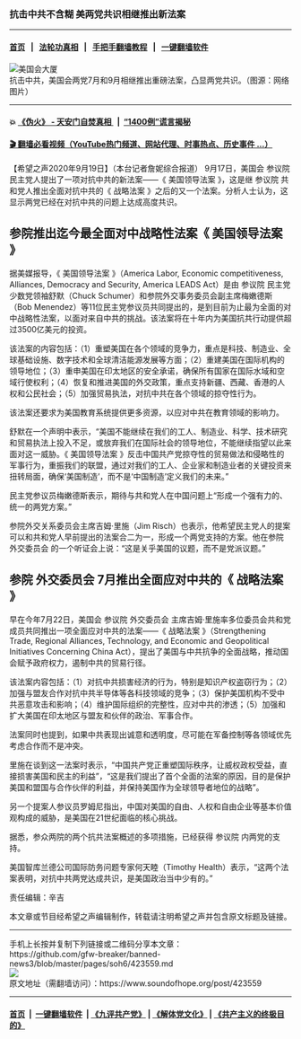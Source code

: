 ### 抗击中共不含糊 美两党共识相继推出新法案
------------------------

#### [首页](https://github.com/gfw-breaker/banned-news3/blob/master/README.md) &nbsp;&nbsp;|&nbsp;&nbsp; [法轮功真相](https://github.com/begood0513/basic/blob/master/README.md)  &nbsp;&nbsp;|&nbsp;&nbsp; [手把手翻墙教程](https://github.com/gfw-breaker/guides/wiki)  &nbsp;&nbsp;|&nbsp;&nbsp; [一键翻墙软件](https://github.com/gfw-breaker/nogfw/blob/master/README.md)  



<div><img alt="美国会大厦" src="https://img.soundofhope.org/2020-09/adcwobyk-1600550482595.jpg"/>
<br/><figcaption class="caption">
 抗击中共，美国会两党7月和9月相继推出重磅法案，凸显两党共识。（图源：网络图片）
</figcaption></div><hr/>

#### 💥 [《伪火》 - 天安门自焚真相 ](http://158.247.195.190:10000/videos/blog/weihuo.html)&nbsp; |&nbsp; [“1400例”谎言揭秘  ](http://158.247.195.190:10000/videos/blog/jiexi1400.html)

#### [ 🎬  翻墙必看视频（YouTube热门频道、网站代理、时事热点、历史事件 ...）](https://github.com/gfw-breaker/links/blob/master/banned.md)

<div><div class="Content__Wrapper sc-1bvya0-0 grZQxZ">
 <p class="meta-top">
  <span class="meta">
   【希望之声2020年9月19日】（本台记者詹妮综合报道）
  </span>
  9月17日，美国会
  <ok href="/term/1191">
   参议院
  </ok>
  民主党人提出了一项对抗中共的新法案——《
  <ok href="/term/379573">
   美国领导法案
  </ok>
  》，这是继
  <ok href="/term/1191">
   参议院
  </ok>
  共和党人推出全面对抗中共的《
  <ok href="/term/379576">
   战略法案
  </ok>
  》之后的又一个法案。分析人士认为，这显示两党已经在对抗中共的问题上达成高度共识。
 </p>
 <h2>
  参院推出迄今最全面对中战略性法案《
  <ok href="/term/379573">
   美国领导法案
  </ok>
  》
 </h2>
 <p>
  据美媒报导，《
  <ok href="/term/379573">
   美国领导法案
  </ok>
  》（America Labor, Economic competitiveness, Alliances, Democracy and Security, America LEADS Act）是由
  <ok href="/term/1191">
   参议院
  </ok>
  民主党少数党领袖舒默（Chuck Schumer）和参院外交事务委员会副主席梅嫩德斯（Bob Menendez）等11位民主党参议员共同提出的，是到目前为止最为全面的对中战略性法案，以面对来自中共的挑战。该法案将在十年内为美国抗共行动提供超过3500亿美元的投资。
 </p>
 <div class="AD_Embed__Wrap-sc-1xslmin-0 igMuqX module desktop">
  <div>
  </div>
 </div>
 <p>
  该法案的内容包括：（1）重塑美国在各个领域的竞争力，重点是科技、制造业、全球基础设施、数字技术和全球清洁能源发展等方面；（2）重建美国在国际机构的领导地位；（3）重申美国在印太地区的安全承诺，确保所有国家在国际水域和空域行使权利；（4）恢复和推进美国的外交政策，重点支持新疆、西藏、香港的人权和公民社会；（5）加强贸易执法，对抗中共在各个领域的掠夺性行为。
 </p>
 <p>
  该法案还要求为美国教育系统提供更多资源，以应对中共在教育领域的影响力。
 </p>
 <p>
  舒默在一个声明中表示，“美国不能继续在我们的工人、制造业、科学、技术研究和贸易执法上投入不足，或放弃我们在国际社会的领导地位，不能继续指望以此来面对这一威胁。《
  <ok href="/term/379573">
   美国领导法案
  </ok>
  》反击中国共产党掠夺性的贸易做法和侵略性的军事行为，重振我们的联盟，通过对我们的工人、企业家和制造业者的关键投资来扭转局面，确保‘美国制造’，而不是‘中国制造’定义我们的未来。”
 </p>
 <p>
  民主党参议员梅嫩德斯表示，期待与共和党人在中国问题上“形成一个强有力的、统一的两党方案。”
 </p>
 <p>
  参院外交关系委员会主席吉姆·里施（Jim Risch）也表示，他希望民主党人的提案可以和共和党人早前提出的法案合二为一，形成一个两党支持的方案。他在参院
  <ok href="/term/90077">
   外交委员会
  </ok>
  的一个听证会上说：“这是关乎美国的议题，而不是党派议题。”
 </p>
 <h2>
  参院
  <ok href="/term/90077">
   外交委员会
  </ok>
  7月推出全面应对中共的《
  <ok href="/term/379576">
   战略法案
  </ok>
  》
 </h2>
 <p>
  早在今年7月22日，美国会
  <ok href="/term/1191">
   参议院
  </ok>
  <ok href="/term/90077">
   外交委员会
  </ok>
  主席吉姆·里施率多位委员会共和党成员共同推出一项全面应对中共的法案——《
  <ok href="/term/379576">
   战略法案
  </ok>
  》（Strengthening Trade, Regional Alliances, Technology, and Economic and Geopolitical Initiatives Concerning China Act），提出了美国与中共抗争的全面战略，推动国会赋予政府权力，遏制中共的贸易行径。
 </p>
 <p>
  该法案内容包括：（1）对抗中共损害经济的行为，特别是知识产权盗窃行为；（2）加强与盟友合作对抗中共半导体等各科技领域的竞争；（3）保护美国机构不受中共恶意攻击和影响；（4）维护国际组织的完整性，应对中共的渗透；（5）加强和扩大美国在印太地区与盟友和伙伴的政治、军事合作。
 </p>
 <p>
  法案同时也提到，如果中共表现出诚意和透明度，尽可能在军备控制等各领域优先考虑合作而不是冲突。
 </p>
 <p>
  里施在谈到这一法案时表示，“中国共产党正重塑国际秩序，让威权政权受益，直接损害美国和民主的利益”，“这是我们提出了首个全面的法案的原因，目的是保护美国和盟国与合作伙伴的利益，并保持美国作为全球领导者地位的战略”。
 </p>
 <p>
  另一个提案人参议员罗姆尼指出，中国对美国的自由、人权和自由企业等基本价值观构成的威胁，是美国在21世纪面临的核心挑战。
 </p>
 <p>
  据悉，参众两院的两个抗共法案概述的多项措施，已经获得
  <ok href="/term/1191">
   参议院
  </ok>
  内两党的支持。
 </p>
 <p>
  美国智库兰德公司国际防务问题专家何天睦（Timothy Health）表示，“这两个法案表明，对抗中共两党达成共识，是美国政治当中少有的。”
 </p>
 <p class="meta-btm">
  责任编辑：辛吉
 </p>
 <p class="meta-btm">
  本文章或节目经希望之声编辑制作，转载请注明希望之声并包含原文标题及链接。
 </p>
</div>
</div>
<hr/>
手机上长按并复制下列链接或二维码分享本文章：<br/>
https://github.com/gfw-breaker/banned-news3/blob/master/pages/soh6/423559.md <br/>
<a href='https://github.com/gfw-breaker/banned-news3/blob/master/pages/soh6/423559.md'><img src='https://github.com/gfw-breaker/banned-news3/blob/master/pages/soh6/423559.md.png'/></a> <br/>
原文地址（需翻墙访问）：https://www.soundofhope.org/post/423559


------------------------
#### [首页](https://github.com/gfw-breaker/banned-news3/blob/master/README.md) &nbsp;|&nbsp; [一键翻墙软件](https://github.com/gfw-breaker/nogfw/blob/master/README.md) &nbsp;| [《九评共产党》](https://github.com/gfw-breaker/9ping.md/blob/master/README.md#九评之一评共产党是什么) | [《解体党文化》](https://github.com/gfw-breaker/jtdwh.md/blob/master/README.md) | [《共产主义的终极目的》](https://github.com/gfw-breaker/gczydzjmd.md/blob/master/README.md)


<img src='http://gfw-breaker.win/banned-news3/pages/soh6/423559.md' width='0px' height='0px'/>